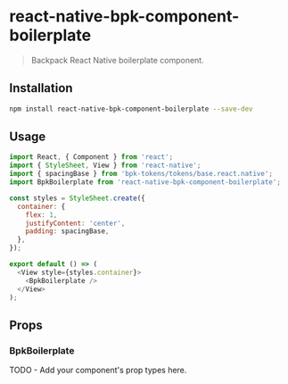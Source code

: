 # react-native-bpk-component-boilerplate

> Backpack React Native boilerplate component.

## Installation

```sh
npm install react-native-bpk-component-boilerplate --save-dev
```

## Usage

```js
import React, { Component } from 'react';
import { StyleSheet, View } from 'react-native';
import { spacingBase } from 'bpk-tokens/tokens/base.react.native';
import BpkBoilerplate from 'react-native-bpk-component-boilerplate';

const styles = StyleSheet.create({
  container: {
    flex: 1,
    justifyContent: 'center',
    padding: spacingBase,
  },
});

export default () => (
  <View style={styles.container}>
    <BpkBoilerplate />
  </View>
);
```

## Props

### BpkBoilerplate

TODO - Add your component's prop types here.
